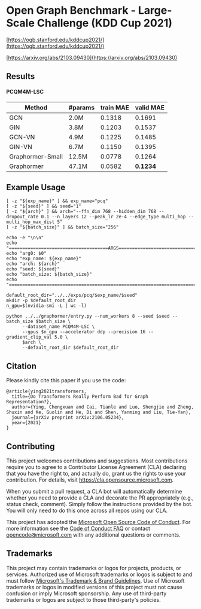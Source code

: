 # Open Graph Benchmark - Large-Scale Challenge (KDD Cup 2021)

[https://ogb.stanford.edu/kddcup2021/](https://ogb.stanford.edu/kddcup2021/)

[https://arxiv.org/abs/2103.09430](https://arxiv.org/abs/2103.09430)

## Results

#### PCQM4M-LSC
Method        | #params | train MAE | valid MAE |
--------------|---------|-----------|-----------|
GCN          | 2.0M    | 0.1318    | 0.1691    |
GIN          | 3.8M    | 0.1203    | 0.1537    |
GCN-VN          | 4.9M    | 0.1225    | 0.1485    |
GIN-VN          | 6.7M    | 0.1150    | 0.1395    |
Graphormer-Small| 12.5M   | 0.0778    | 0.1264    |
Graphormer   | 47.1M   | 0.0582    | **0.1234**    |

## Example Usage

```
[ -z "${exp_name}" ] && exp_name="pcq"
[ -z "${seed}" ] && seed="1"
[ -z "${arch}" ] && arch="--ffn_dim 768 --hidden_dim 768 --dropout_rate 0.1 --n_layers 12 --peak_lr 2e-4 --edge_type multi_hop --multi_hop_max_dist 5"
[ -z "${batch_size}" ] && batch_size="256"

echo -e "\n\n"
echo "=====================================ARGS======================================"
echo "arg0: $0"
echo "exp_name: ${exp_name}"
echo "arch: ${arch}"
echo "seed: ${seed}"
echo "batch_size: ${batch_size}"
echo "==============================================================================="

default_root_dir="../../exps/pcq/$exp_name/$seed"
mkdir -p $default_root_dir
n_gpu=$(nvidia-smi -L | wc -l)

python ../../graphormer/entry.py --num_workers 8 --seed $seed --batch_size $batch_size \
      --dataset_name PCQM4M-LSC \
      --gpus $n_gpu --accelerator ddp --precision 16 --gradient_clip_val 5.0 \
      $arch \
      --default_root_dir $default_root_dir
```


## Citation
Please kindly cite this paper if you use the code:
```
@article{ying2021transformers,
  title={Do Transformers Really Perform Bad for Graph Representation?},
  author={Ying, Chengxuan and Cai, Tianle and Luo, Shengjie and Zheng, Shuxin and Ke, Guolin and He, Di and Shen, Yanming and Liu, Tie-Yan},
  journal={arXiv preprint arXiv:2106.05234},
  year={2021}
}
```

## Contributing

This project welcomes contributions and suggestions.  Most contributions require you to agree to a
Contributor License Agreement (CLA) declaring that you have the right to, and actually do, grant us
the rights to use your contribution. For details, visit https://cla.opensource.microsoft.com.

When you submit a pull request, a CLA bot will automatically determine whether you need to provide
a CLA and decorate the PR appropriately (e.g., status check, comment). Simply follow the instructions
provided by the bot. You will only need to do this once across all repos using our CLA.

This project has adopted the [Microsoft Open Source Code of Conduct](https://opensource.microsoft.com/codeofconduct/).
For more information see the [Code of Conduct FAQ](https://opensource.microsoft.com/codeofconduct/faq/) or
contact [opencode@microsoft.com](mailto:opencode@microsoft.com) with any additional questions or comments.

## Trademarks

This project may contain trademarks or logos for projects, products, or services. Authorized use of Microsoft 
trademarks or logos is subject to and must follow 
[Microsoft's Trademark & Brand Guidelines](https://www.microsoft.com/en-us/legal/intellectualproperty/trademarks/usage/general).
Use of Microsoft trademarks or logos in modified versions of this project must not cause confusion or imply Microsoft sponsorship.
Any use of third-party trademarks or logos are subject to those third-party's policies.
